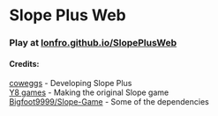 # Slope Plus Web  

### Play at [lonfro.github.io/SlopePlusWeb](https://lonfro.github.io/SlopePlusWeb)  

#### Credits:  

[coweggs](https://github.com/coweggs) - Developing Slope Plus  
[Y8 games](https://www.y8.com) - Making the original Slope game  
[Bigfoot9999/Slope-Game](https://github.com/Bigfoot9999/Slope-Game) - Some of the dependencies  
